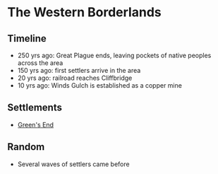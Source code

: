 # The Western Borderlands
## Timeline

- 250 yrs ago: Great Plague ends, leaving pockets of native peoples across the area
- 150 yrs ago: first settlers arrive in the area
- 20 yrs ago: railroad reaches Cliffbridge
- 10 yrs ago: Winds Gulch is established as a copper mine
## Settlements
- [Green's End](./greens-end.md)
## Random
- Several waves of settlers came before
